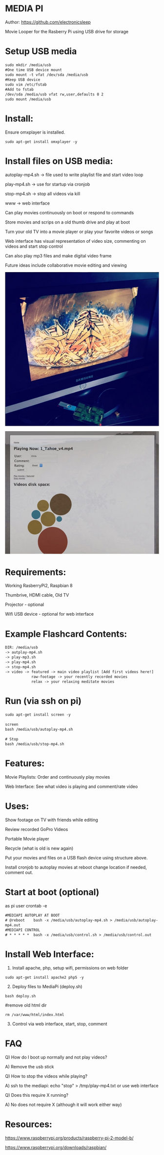 MEDIA PI
========

Author: https://github.com/electronicsleep

Movie Looper for the Rasberry Pi using USB drive for storage

# Setup USB media

```
sudo mkdir /media/usb
#One time USB device mount
sudo mount -t vfat /dev/sda /media/usb
#Keep USB device
sudo vim /etc/fstab
#Add to fstab
/dev/sda /media/usb vfat rw,user,defaults 0 2
sudo mount /media/usb
```

# Install:

Ensure omxplayer is installed.

```
sudo apt-get install omxplayer -y
```

# Install files on USB media:

autoplay-mp4.sh -> file used to write playlist file and start video loop

play-mp4.sh -> use for startup via cronjob

stop-mp4.sh -> stop all videos via kill

www -> web interface


Can play movies continuously on boot or respond to commands

Store movies and scrips on a old thumb drive and play at boot

Turn your old TV into a movie player or play your favorite videos or songs

Web interface has visual representation of video size, commenting on videos and start stop control

Can also play mp3 files and  make digital video frame

Future ideas include collaborative movie editing and viewing

![Alt text](screenshot.jpg?raw=true "ScreenShot")

![Alt text](screenshot-web.jpg?raw=true "ScreenShot Web Interface")

# Requirements:

Working RasberryPi2, Raspbian 8

Thumbrive, HDMI cable, Old TV

Projector - optional

Wifi USB device - optional for web interface


# Example Flashcard Contents:

```
DIR: /media/usb
-> autplay-mp4.sh
-> play-mp3.sh
-> play-mp4.sh
-> stop-mp4.sh
-> video -> featured -> main video playlist [Add first videos here!]
            raw-footage -> your recently recorded movies
            relax -> your relaxing meditate movies
```

# Run (via ssh on pi)

```
sudo apt-get install screen -y

screen
bash /media/usb/autoplay-mp4.sh

# Stop
bash /media/usb/stop-mp4.sh
```

# Features:

Movie Playlists: Order and continuously play movies

Web Interface: See what video is playing and comment/rate video

# Uses:

Show footage on TV with friends while editing

Review recorded GoPro Videos

Portable Movie player

Recycle (what is old is new again)

Put your movies and files on a USB flash device using structure above.

Install cronjob to autoplay movies at reboot change location if needed, comment out.

# Start at boot (optional)

as pi user
crontab -e

```
#MEDIAPI AUTOPLAY AT BOOT
# @reboot    bash -x /media/usb/autoplay-mp4.sh > /media/usb/autoplay-mp4.out 
#MEDIAPI CONTROL
# * * * * *  bash -x /media/usb/control.sh > /media/usb/control.out
```

# Install Web Interface:

1. Install apache, php, setup wifi, permissions on web folder

```
sudo apt-get install apache2 php5 -y
```

2. Deploy files to MediaPi (deploy.sh)

```
bash deploy.sh
```

#remove old html dir

```
rm /var/www/html/index.html
```

3. Control via web interface, start, stop, comment

# FAQ

Q) How do I boot up normally and not play videos?

A) Remove the usb stick

Q) How to stop the videos while playing?

A) ssh to the mediapi: echo "stop" > /tmp/play-mp4.txt or use web interface

Q) Does this require X running?

A) No does not require X (although it will work either way)


# Resources:

https://www.raspberrypi.org/products/raspberry-pi-2-model-b/

https://www.raspberrypi.org/downloads/raspbian/
